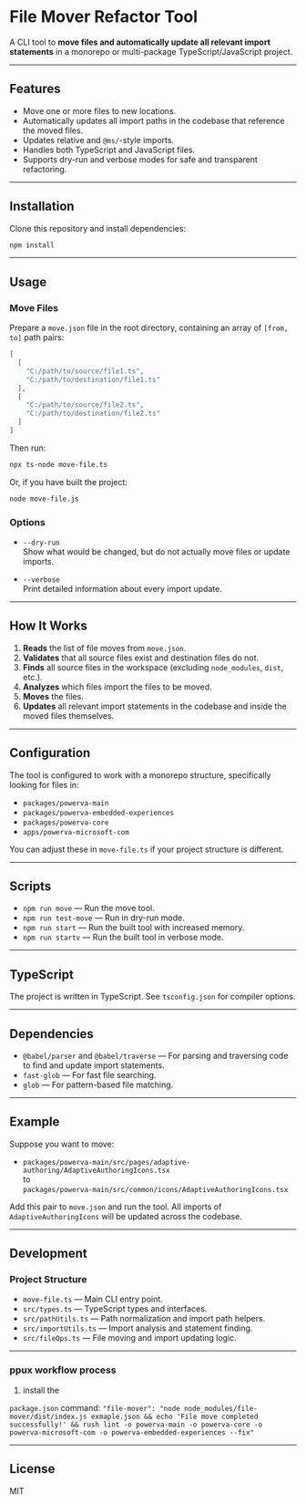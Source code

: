 # File Mover Refactor Tool

A CLI tool to **move files and automatically update all relevant import statements** in a monorepo or multi-package TypeScript/JavaScript project.

---

## Features

- Move one or more files to new locations.
- Automatically updates all import paths in the codebase that reference the moved files.
- Updates relative and `@ms/`-style imports.
- Handles both TypeScript and JavaScript files.
- Supports dry-run and verbose modes for safe and transparent refactoring.

---

## Installation

Clone this repository and install dependencies:

```bash
npm install
```

---

## Usage

### Move Files

Prepare a `move.json` file in the root directory, containing an array of `[from, to]` path pairs:

```json
[
  [
    "C:/path/to/source/file1.ts",
    "C:/path/to/destination/file1.ts"
  ],
  [
    "C:/path/to/source/file2.ts",
    "C:/path/to/destination/file2.ts"
  ]
]
```

Then run:

```bash
npx ts-node move-file.ts
```

Or, if you have built the project:

```bash
node move-file.js
```

### Options

- `--dry-run`  
  Show what would be changed, but do not actually move files or update imports.

- `--verbose`  
  Print detailed information about every import update.

---

## How It Works

1. **Reads** the list of file moves from `move.json`.
2. **Validates** that all source files exist and destination files do not.
3. **Finds** all source files in the workspace (excluding `node_modules`, `dist`, etc.).
4. **Analyzes** which files import the files to be moved.
5. **Moves** the files.
6. **Updates** all relevant import statements in the codebase and inside the moved files themselves.

---

## Configuration

The tool is configured to work with a monorepo structure, specifically looking for files in:

- `packages/powerva-main`
- `packages/powerva-embedded-experiences`
- `packages/powerva-core`
- `apps/powerva-microsoft-com`

You can adjust these in `move-file.ts` if your project structure is different.

---

## Scripts

- `npm run move` — Run the move tool.
- `npm run test-move` — Run in dry-run mode.
- `npm run start` — Run the built tool with increased memory.
- `npm run startv` — Run the built tool in verbose mode.

---

## TypeScript

The project is written in TypeScript. See `tsconfig.json` for compiler options.

---

## Dependencies

- `@babel/parser` and `@babel/traverse` — For parsing and traversing code to find and update import statements.
- `fast-glob` — For fast file searching.
- `glob` — For pattern-based file matching.

---

## Example

Suppose you want to move:

- `packages/powerva-main/src/pages/adaptive-authoring/AdaptiveAuthoringIcons.tsx`  
  to  
  `packages/powerva-main/src/common/icons/AdaptiveAuthoringIcons.tsx`

Add this pair to `move.json` and run the tool. All imports of `AdaptiveAuthoringIcons` will be updated across the codebase.

---

## Development

### Project Structure

- `move-file.ts` — Main CLI entry point.
- `src/types.ts` — TypeScript types and interfaces.
- `src/pathUtils.ts` — Path normalization and import path helpers.
- `src/importUtils.ts` — Import analysis and statement finding.
- `src/fileOps.ts` — File moving and import updating logic.

---

### ppux workflow process
1. install the 

`package.json` command: `"file-mover": "node node_modules/file-mover/dist/index.js exmaple.json && echo 'File move completed successfully!' && rush lint -o powerva-main -o powerva-core -o powerva-microsoft-com -o powerva-embedded-experiences --fix"`

---

## License

MIT
